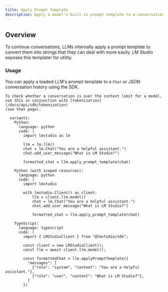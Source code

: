 ```yaml
---
title: Apply Prompt Template
description: Apply a model's built-in prompt template to a conversation
---
```


## Overview

To continue conversations, LLMs internally apply a prompt template to convert them into strings
that they can deal with more easily. LM Studio exposes this templater for utility.

### Usage

You can apply a loaded LLM's prompt template to a `Chat` or JSON conversation history using the SDK.

```lms_protip
To check whether a conversation is over the context limit for a model,
use this in conjunction with [tokenization](/docs/api/sdk/tokenization)
(see that page).
```

```lms_code_snippet
  variants:
    Python:
      language: python
      code: |
        import lmstudio as lm

        llm = lm.llm()
        chat = lm.Chat("You are a helpful assistant.")
        chat.add_user_message("What is LM Studio?")

        formatted_chat = llm.apply_prompt_template(chat)

    Python (with scoped resources):
      language: python
      code: |
        import lmstudio

        with lmstudio.Client() as client:
            llm = client.llm.model()
            chat = lm.Chat("You are a helpful assistant.")
            chat.add_user_message("What is LM Studio?")

            formatted_chat = llm.apply_prompt_template(chat)

    TypeScript:
      language: typescript
      code: |
        import { LMStudioClient } from "@lmstudio/sdk";

        const client = new LMStudioClient();
        const llm = await client.llm.model();

        const formattedChat = llm.applyPromptTemplate({
          "messages": [
            {"role": "system", "content": "You are a helpful assistant."},
            {"role": "user", "content": "What is LM Studio?"},
          ]
        })
```
